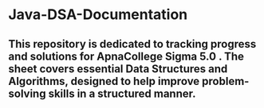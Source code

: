 # Java-DSA-Documentation
## This repository is dedicated to tracking progress and solutions for ApnaCollege Sigma 5.0 . The sheet covers essential Data Structures and Algorithms, designed to help improve problem-solving skills in a structured manner.
